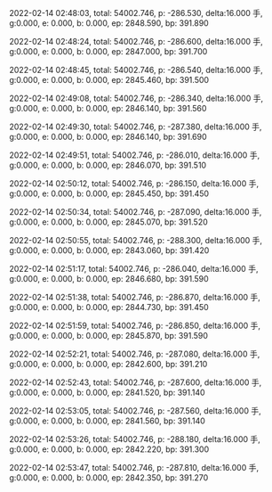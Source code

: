 2022-02-14 02:48:03, total: 54002.746, p: -286.530, delta:16.000 手, g:0.000, e: 0.000, b: 0.000, ep: 2848.590, bp: 391.890

2022-02-14 02:48:24, total: 54002.746, p: -286.600, delta:16.000 手, g:0.000, e: 0.000, b: 0.000, ep: 2847.000, bp: 391.700

2022-02-14 02:48:45, total: 54002.746, p: -286.540, delta:16.000 手, g:0.000, e: 0.000, b: 0.000, ep: 2845.460, bp: 391.500

2022-02-14 02:49:08, total: 54002.746, p: -286.340, delta:16.000 手, g:0.000, e: 0.000, b: 0.000, ep: 2846.140, bp: 391.560

2022-02-14 02:49:30, total: 54002.746, p: -287.380, delta:16.000 手, g:0.000, e: 0.000, b: 0.000, ep: 2846.140, bp: 391.690

2022-02-14 02:49:51, total: 54002.746, p: -286.010, delta:16.000 手, g:0.000, e: 0.000, b: 0.000, ep: 2846.070, bp: 391.510

2022-02-14 02:50:12, total: 54002.746, p: -286.150, delta:16.000 手, g:0.000, e: 0.000, b: 0.000, ep: 2845.450, bp: 391.450

2022-02-14 02:50:34, total: 54002.746, p: -287.090, delta:16.000 手, g:0.000, e: 0.000, b: 0.000, ep: 2845.070, bp: 391.520

2022-02-14 02:50:55, total: 54002.746, p: -288.300, delta:16.000 手, g:0.000, e: 0.000, b: 0.000, ep: 2843.060, bp: 391.420

2022-02-14 02:51:17, total: 54002.746, p: -286.040, delta:16.000 手, g:0.000, e: 0.000, b: 0.000, ep: 2846.680, bp: 391.590

2022-02-14 02:51:38, total: 54002.746, p: -286.870, delta:16.000 手, g:0.000, e: 0.000, b: 0.000, ep: 2844.730, bp: 391.450

2022-02-14 02:51:59, total: 54002.746, p: -286.850, delta:16.000 手, g:0.000, e: 0.000, b: 0.000, ep: 2845.870, bp: 391.590

2022-02-14 02:52:21, total: 54002.746, p: -287.080, delta:16.000 手, g:0.000, e: 0.000, b: 0.000, ep: 2842.600, bp: 391.210

2022-02-14 02:52:43, total: 54002.746, p: -287.600, delta:16.000 手, g:0.000, e: 0.000, b: 0.000, ep: 2841.520, bp: 391.140

2022-02-14 02:53:05, total: 54002.746, p: -287.560, delta:16.000 手, g:0.000, e: 0.000, b: 0.000, ep: 2841.560, bp: 391.140

2022-02-14 02:53:26, total: 54002.746, p: -288.180, delta:16.000 手, g:0.000, e: 0.000, b: 0.000, ep: 2842.220, bp: 391.300

2022-02-14 02:53:47, total: 54002.746, p: -287.810, delta:16.000 手, g:0.000, e: 0.000, b: 0.000, ep: 2842.350, bp: 391.270